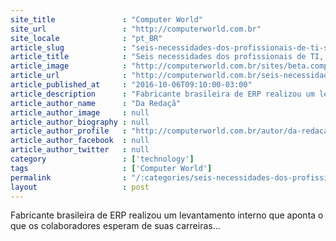 ```yaml
---
site_title               : "Computer World"
site_url                 : "http://computerworld.com.br"
site_locale              : "pt_BR"
article_slug             : "seis-necessidades-dos-profissionais-de-ti-segundo-a-totvs"
article_title            : "Seis necessidades dos profissionais de TI, segundo a Totvs"
article_image            : "http://computerworld.com.br/sites/beta.computerworld.com.br/files/news_articles/startup_trabalho_rh.jpg"
article_url              : "http://computerworld.com.br/seis-necessidades-profissionais-do-tecnico-em-ti-segundo-totvs"
article_published_at     : "2016-10-06T09:10:00-03:00"
article_description      : "Fabricante brasileira de ERP realizou um levantamento interno que aponta o que os colaboradores esperam de suas carreiras..."
article_author_name      : "Da Redaçã"
article_author_image     : null
article_author_biography : null
article_author_profile   : "http://computerworld.com.br/autor/da-redacao"
article_author_facebook  : null
article_author_twitter   : null
category                 : ['technology']
tags                     : ['Computer World']
permalink                : "/:categories/seis-necessidades-dos-profissionais-de-ti-segundo-a-totvs/"
layout                   : post
---
```


Fabricante brasileira de ERP realizou um levantamento interno que aponta o que os colaboradores esperam de suas carreiras...

